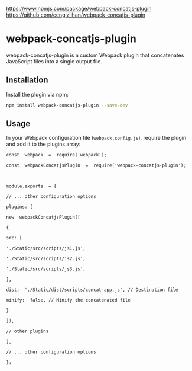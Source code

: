 https://www.npmjs.com/package/webpack-concatjs-plugin
https://github.com/cengizilhan/webpack-concatjs-plugin

# webpack-concatjs-plugin

webpack-concatjs-plugin is a custom Webpack plugin that concatenates JavaScript files into a single output file.

## Installation

Install the plugin via npm:

```bash
npm install webpack-concatjs-plugin --save-dev
```
## Usage

In your Webpack configuration file (`webpack.config.js`), require the plugin and add it to the plugins array:


```
const  webpack  =  require('webpack');

const  webpackConcatjsPlugin  =  require('webpack-concatjs-plugin');

  

module.exports  = {

// ... other configuration options

plugins: [

new  webpackConcatjsPlugin([

{

src: [

'./Static/src/scripts/js1.js',

'./Static/src/scripts/js2.js',

'./Static/src/scripts/js3.js',

],

dist:  './Static/dist/scripts/concat-app.js', // Destination file

minify:  false, // Minify the concatenated file

}

]),

// other plugins

],

// ... other configuration options

};
```